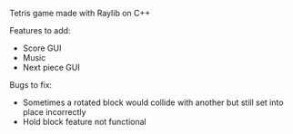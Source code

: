 Tetris game made with Raylib on C++


Features to add:
- Score GUI
- Music
- Next piece GUI

Bugs to fix:
- Sometimes a rotated block would collide with another but still set into place incorrectly
- Hold block feature not functional

